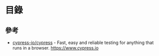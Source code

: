 # 目錄

## 參考

- [cypress-io/cypress](https://github.com/cypress-io/cypress) - Fast, easy and reliable testing for anything that runs in a browser. https://www.cypress.io
